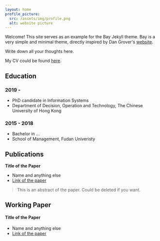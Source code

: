 ```yaml
---
layout: home
profile_picture:
  src: /assets/img/profile.png
  alt: website picture
---
```


Welcome! This site serves as an example for the Bay Jekyll theme. Bay is a very simple and minimal theme, directly inspired by Dan Grover's [website](http://dangrover.com/).

Write down all your thoughts here.

My CV could be found [here]().

## Education

### 2019 -

- PhD candidate in Information Systems
- Department of Decision, Operation and Technology, The Chinese University of Hong Kong

### 2015 - 2018

- Bachelor in ...
- School of Management, Fudan Univeristy

## Publications

**Title of the Paper**

- Name and anything else
- [Link of the paper]()

> This is an abstract of the paper. Could be deleted if you want.

## Working Paper

#### Title of the Paper

- Name and anything else
- [Link of the paper]()
